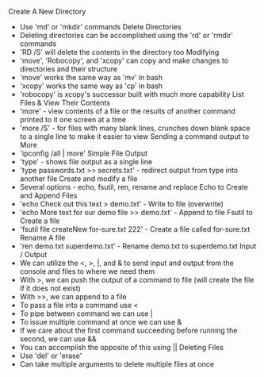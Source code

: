 Create A New Directory
- Use 'md' or 'mkdir' commands
Delete Directories
- Deleting directories can be accomplished using the 'rd' or 'rmdir' commands
- 'RD /S' will delete the contents in the directory too
Modifying
- 'move', 'Robocopy', and 'xcopy' can copy and make changes to directories and their structure
- 'move' works the same way as 'mv' in bash 
- 'xcopy' works the same way as 'cp' in bash 
- 'robocopy' is xcopy's successor built with much more capability
List Files & View Their Contents
- 'more' - view contents of a file or the results of another command printed to it one screen at a time
- 'more /S' - for files with many blank lines, crunches down blank space to a single line to make it easier to view
Sending a command output to More
- 'ipconfig /all | more'
Simple File Output
- 'type' - shows file output as a single line
- 'type passwords.txt >> secrets.txt' - redirect output from type into another file
Create and modify a file
- Several options - echo, fsutil, ren, rename and replace
Echo to Create and Append Files
- 'echo Check out this text > demo.txt' - Write to file (overwrite)
- 'echo More text for our demo file >> demo.txt' - Append to file
Fsutil to Create a file
- 'fsutil file createNew for-sure.txt 222' - Create a file called for-sure.txt
Rename A file
- 'ren demo.txt superdemo.txt' - Rename demo.txt to superdemo.txt
Input / Output
- We can utilize the <, >, |, and & to send input and output from the console and files to where we need them
- With >, we can push the output of a command to file (will create the file if it does not exist)
- With >>, we can append to a file 
- To pass a file into a command use <
- To pipe between command we can use |
- To issue multiple command at once we can use &
- If we care about the first command succeeding before running the second, we can use &&
- You can accomplish the opposite of this using || 
Deleting Files
- Use 'del' or 'erase' 
- Can take multiple arguments to delete multiple files at once

